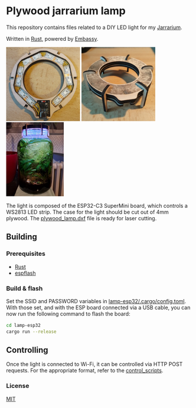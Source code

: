 # Plywood jarrarium lamp

This repository contains files related to a DIY LED light for my [Jarrarium](https://www.reddit.com/r/Jarrariums/).

Written in [Rust](https://www.rust-lang.org/tools/install), powered by [Embassy](https://github.com/embassy-rs/embassy).

<img src="images/wiring.jpg" alt="LED strip wiring" height="200"> <img src="images/assembled.jpg" alt="Assembled lamp" height="200"> <img src="images/jarrarium.jpg" alt="Functioning lamp lighting up a jarrarium" height="200">

The light is composed of the ESP32-C3 SuperMini board, which controls a WS2813 LED strip. The case for the light should be cut out of 4mm plywood. The [plywood_lamp.dxf](cad/plywood_lamp.dxf) file is ready for laser cutting. 

## Building

### Prerequisites

- [Rust](https://www.rust-lang.org/tools/install)
- [espflash](https://github.com/esp-rs/espflash/tree/main/espflash)

### Build & flash

Set the SSID and PASSWORD variables in [lamp-esp32/.cargo/config.toml](lamp-esp32/.cargo/config.toml).
With those set, and with the ESP board connected via a USB cable, you can now run the following command to flash the board: 

```bash
cd lamp-esp32
cargo run --release
```

## Controlling

Once the light is connected to Wi-Fi, it can be controlled via HTTP POST requests. For the appropriate format, refer to the [control_scripts](control_scripts).

### License
[MIT](LICENSE)

